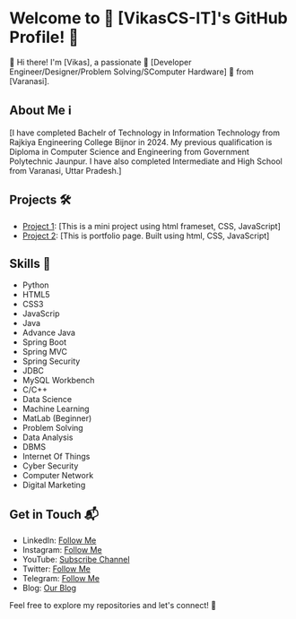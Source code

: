# Welcome to 🌟 [VikasCS-IT]'s GitHub Profile! 🌟

👋 Hi there! I'm [Vikas], a passionate 🚀 [Developer Engineer/Designer/Problem Solving/SComputer Hardware] 🎨 from [Varanasi].

## About Me ℹ️

[I have completed Bachelr of Technology in Information Technology from Rajkiya Engineering College Bijnor in 2024. My previous qualification is Diploma in Computer Science and Engineering from Government Polytechnic Jaunpur. I have also completed Intermediate and High School from Varanasi, Uttar Pradesh.]

## Projects 🛠️

- [Project 1](https://vikascs-it.github.io/HTML-Frameset/): [This is a mini project using html frameset, CSS, JavaScript]
- [Project 2](https://vikascs-it.github.io/Portfolio/): [This is portfolio page. Built using html, CSS, JavaScript]

## Skills 🔧

- Python
- HTML5
- CSS3
- JavaScrip
- Java
- Advance Java
- Spring Boot
- Spring MVC
- Spring Security
- JDBC
- MySQL Workbench
- C/C++
- Data Science
- Machine Learning
- MatLab (Beginner)
- Problem Solving
- Data Analysis
- DBMS
- Internet Of Things
- Cyber Security
- Computer Network
- Digital Marketing

## Get in Touch 📬

- LinkedIn: [Follow Me](https://www.linkedin.com/in/vikascseit/)
- Instagram: [Follow Me](https://www.instagram.com/basicstudyandallknowledgetrick/)
- YouTube: [Subscribe Channel](https://youtube.com/c/BasicStudyAndAllKnowledgeTricks)
- Twitter: [Follow Me](https://twitter.com/Vikas_MyGov)
- Telegram: [Follow Me](https://web.telegram.org/a/#-1001311007607)
- Blog: [Our Blog](https://vikasstudyknowledge.blogspot.com/)
<!-- Email: [Your Email Address](mailto:youremail@example.com) -->

Feel free to explore my repositories and let's connect! 🚀
